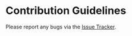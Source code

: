 # Contribution Guidelines

Please report any bugs via the [Issue Tracker][issue tracker].

[//]: # (These are reference links used in the body of this note and get stripped out when the markdown processor does its job. There is no need to format nicely because it shouldn't be seen. Thanks SO - http://stackoverflow.com/questions/4823468/store-comments-in-markdown-syntax)

   [issue tracker]: <https://github.com/papadeltasierra/glucolog/issues>

   [packaging]: <https://pythonpackaging.info/>
   [git]: <https://git-scm.com/>
   [github]: <https://github.com>
   [github-actions]: <https://github.com/features/actions>
   [ci]: <https://en.wikipedia.org/wiki/Continuous_integration>


